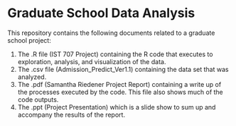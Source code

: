 # Graduate School Data Analysis
This repository contains the following documents related to a graduate school project:
1. The .R file (IST 707 Project) containing the R code that executes to exploration, analysis, and visualization of the data.
2. The .csv file (Admission_Predict_Ver1.1) containing the data set that was analyzed.
3. The .pdf (Samantha Riedener Project Report) containing a write up of the processes executed by the code. This file also shows much of the code outputs.
4. The .ppt (Project Presentation) which is a slide show to sum up and accompany the results of the report.